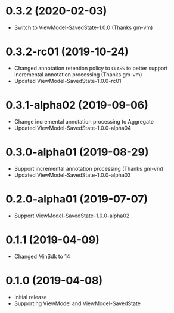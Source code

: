 0.3.2 (2020-02-03)
==================
* Switch to ViewModel-SavedState-1.0.0 (Thanks gm-vm)

0.3.2-rc01 (2019-10-24)
=======================
* Changed annotation retention policy to `CLASS` to better support incremental annotation processing (Thanks gm-vm)
* Updated ViewModel-SavedState-1.0.0-rc01

0.3.1-alpha02 (2019-09-06)
==========================
* Change incremental annotation processing to Aggregate
* Updated ViewModel-SavedState-1.0.0-alpha04

0.3.0-alpha01 (2019-08-29)
==========================
* Support incremental annotation processing (Thanks gm-vm)
* Updated ViewModel-SavedState-1.0.0-alpha03

0.2.0-alpha01 (2019-07-07)
==========================
* Support ViewModel-SavedState-1.0.0-alpha02

0.1.1 (2019-04-09)
==================
* Changed MinSdk to 14

0.1.0 (2019-04-08)
==================
* Initial release
* Supporting ViewModel and ViewModel-SavedState
